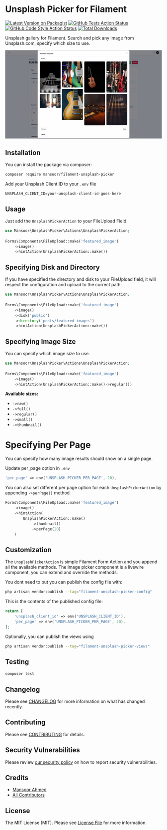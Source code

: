 # Unsplash Picker for Filament

[![Latest Version on Packagist](https://img.shields.io/packagist/v/mansoor/filament-unsplash-picker.svg?style=flat-square)](https://packagist.org/packages/mansoor/filament-unsplash-picker)
[![GitHub Tests Action Status](https://img.shields.io/github/actions/workflow/status/mansoor/filament-unsplash-picker/run-tests.yml?branch=main&label=tests&style=flat-square)](https://github.com/mansoor/filament-unsplash-picker/actions?query=workflow%3Arun-tests+branch%3Amain)
[![GitHub Code Style Action Status](https://img.shields.io/github/actions/workflow/status/mansoor/filament-unsplash-picker/fix-php-code-styling.yml?branch=main&label=code%20style&style=flat-square)](https://github.com/mansoor/filament-unsplash-picker/actions?query=workflow%3A"Fix+PHP+code+styling"+branch%3Amain)
[![Total Downloads](https://img.shields.io/packagist/dt/mansoor/filament-unsplash-picker.svg?style=flat-square)](https://packagist.org/packages/mansoor/filament-unsplash-picker)

Unsplash gallery for Filament. Search and pick any image from Unsplash.com, specify which size to use.

![](./screenshot.jpg)

## Installation

You can install the package via composer:

```bash
composer require mansoor/filament-unsplash-picker
```

Add your Unsplash Client ID to your `.env` file

```env
UNSPLASH_CLIENT_ID=your-unsplash-client-id-goes-here
```

## Usage

Just add the `UnsplashPickerAction` to your FileUpload Field.

```php
use Mansoor\UnsplashPicker\Actions\UnsplashPickerAction;

Forms\Components\FileUpload::make('featured_image')
    ->image()
    ->hintAction(UnsplashPickerAction::make())
```

## Specifying Disk and Directory

If you have specified the directory and disk to your FileUpload field, it will respect the configuration and upload to the correct path.

```php
use Mansoor\UnsplashPicker\Actions\UnsplashPickerAction;

Forms\Components\FileUpload::make('featured_image')
    ->image()
    ->disk('public')
    ->directory('posts/featured-images')
    ->hintAction(UnsplashPickerAction::make())
```

## Specifying Image Size

You can specify which image size to use.

```php
use Mansoor\UnsplashPicker\Actions\UnsplashPickerAction;

Forms\Components\FileUpload::make('featured_image')
    ->image()
    ->hintAction(UnsplashPickerAction::make()->regular())
```

**Available sizes:**

- `->raw()`
- `->full()`
- `->regular()`
- `->small()`
- `->thumbnail()`

# Specifying Per Page

You can specify how many image results should show on a single page.

Update per_page option in `.env`

```php
'per_page' => env('UNSPLASH_PICKER_PER_PAGE', 20),
```

You can also set different per page option for each `UnsplashPickerAction` by appending `->perPage()` method

```php
Forms\Components\FileUpload::make('featured_image')
    ->image()
    ->hintAction(
        UnsplashPickerAction::make()
            ->thumbnail()
            ->perPage(20)
    )
```

## Customization

The `UnsplashPickerAction` is simple Filament Form Action and you append all the available methods. The Image picker component is a livewire component, you can extend and override the methods.

You dont need to but you can publish the config file with:

```bash
php artisan vendor:publish --tag="filament-unsplash-picker-config"
```

This is the contents of the published config file:

```php
return [
    'unsplash_client_id' => env('UNSPLASH_CLIENT_ID'),
    'per_page' => env('UNSPLASH_PICKER_PER_PAGE', 20),
];
```

Optionally, you can publish the views using

```bash
php artisan vendor:publish --tag="filament-unsplash-picker-views"
```

## Testing

```bash
composer test
```

## Changelog

Please see [CHANGELOG](CHANGELOG.md) for more information on what has changed recently.

## Contributing

Please see [CONTRIBUTING](.github/CONTRIBUTING.md) for details.

## Security Vulnerabilities

Please review [our security policy](../../security/policy) on how to report security vulnerabilities.

## Credits

- [Mansoor Ahmed](https://github.com/mansoorkhan96)
- [All Contributors](../../contributors)

## License

The MIT License (MIT). Please see [License File](LICENSE.md) for more information.
